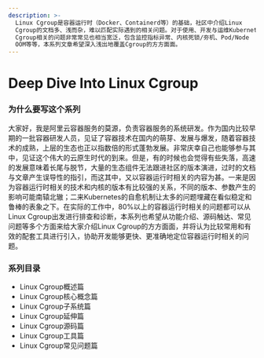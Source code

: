```yaml
---
description: >-
  Linux Cgroup是容器运行时（Docker、Containerd等）的基础，社区中介绍Linux
  Cgroup的文档多、浅而杂，难以匹配实际遇到的相关问题。对于使用、开发与运维Kubernetes的开发者而言，与Linux
  Cgroup相关的问题非常常见也相当宽泛，包含监控指标异常、内核死锁/夯机、Pod/Node
  OOM等等，本系列文章希望深入浅出地覆盖Cgroup的方方面面。
---
```


# Deep Dive Into Linux Cgroup

### 为什么要写这个系列

大家好，我是阿里云容器服务的莫源，负责容器服务的系统研发。作为国内比较早期的一批容器研发人员，见证了容器技术在国内的萌芽、发展与爆发，随着容器技术的成熟，上层的生态也正以指数倍的形式蓬勃发展。非常庆幸自己也能够参与其中，见证这个伟大的云原生时代的到来。但是，有的时候也会觉得有些失落，高速的发展意味着长尾与脱节，大量的生态组件无法跟进社区的版本演进，过时的文档与文章产生误导性的指引，而这其中，又以容器运行时相关的内容为甚。一来是因为容器运行时相关的技术和内核的版本有比较强的关系，不同的版本、参数产生的影响可能南辕北辙；二来Kubernetes的自愈机制让太多的问题埋藏在看似稳定和鲁棒的表象之下。在实际的工作中，80%以上的容器运行时相关的问题都可以从Linux Cgroup出发进行排查和诊断，本系列也希望从功能介绍、源码触达、常见问题等多个方面来给大家介绍Linux Cgroup的方方面面，并将认为比较常用和有效的配套工具进行引入，协助开发能够更快、更准确地定位容器运行时相关的问题。

### 系列目录

* Linux Cgroup概述篇
* Linux Cgroup核心概念篇
* Linux Cgroup子系统篇
* Linux Cgroup延伸篇
* Linux Cgroup源码篇
* Linux Cgroup工具篇
* Linux Cgroup常见问题篇

